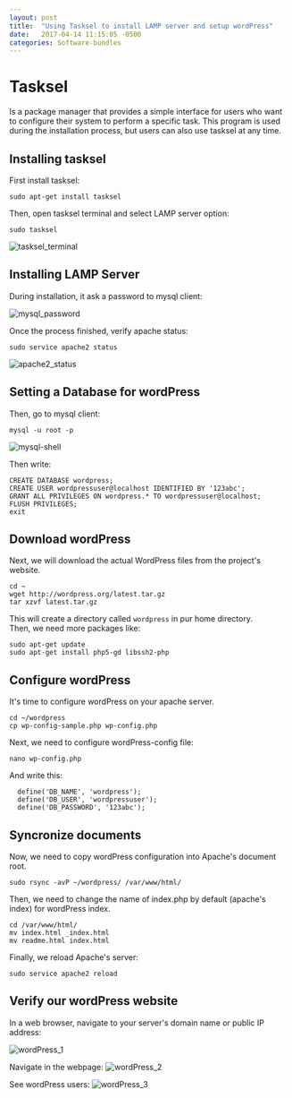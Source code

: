```yaml
---
layout: post
title:  "Using Tasksel to install LAMP server and setup wordPress"
date:   2017-04-14 11:15:05 -0500
categories: Software-bundles
---
```

# Tasksel

Is a package manager that provides a simple interface for users who want to configure their system to perform a specific task. This program is used during the installation process, but users can also use tasksel at any time.

## Installing tasksel

First install tasksel:

    sudo apt-get install tasksel

Then, open tasksel terminal and select LAMP server option:

    sudo tasksel

![tasksel_terminal][tasksel_img]

## Installing LAMP Server

During installation, it ask a password to mysql client:

![mysql_password][mysql_img]

Once the process finished, verify apache status:

    sudo service apache2 status

![apache2_status][apache2_img]

## Setting a Database for wordPress

Then, go to mysql client:

    mysql -u root -p

![mysql-shell][mysql-shell_img]

Then write:

    CREATE DATABASE wordpress;
    CREATE USER wordpressuser@localhost IDENTIFIED BY '123abc';
    GRANT ALL PRIVILEGES ON wordpress.* TO wordpressuser@localhost;
    FLUSH PRIVILEGES;
    exit

## Download wordPress

Next, we will download the actual WordPress files from the project's website.

    cd ~
    wget http://wordpress.org/latest.tar.gz
    tar xzvf latest.tar.gz

This will create a directory called `wordpress` in pur home directory.  
Then, we need more packages like:

    sudo apt-get update
    sudo apt-get install php5-gd libssh2-php

## Configure wordPress

It's time to configure wordPress on your apache server.

    cd ~/wordpress
    cp wp-config-sample.php wp-config.php

Next, we need to configure wordPress-config file:

    nano wp-config.php
    
And write this:

  ```
    define('DB_NAME', 'wordpress');
    define('DB_USER', 'wordpressuser');
    define('DB_PASSWORD', '123abc');
  ```

## Syncronize documents

Now, we need to copy wordPress configuration into Apache's document root.

    sudo rsync -avP ~/wordpress/ /var/www/html/

Then, we need to change the name of index.php by default (apache's index) for wordPress index.

    cd /var/www/html/
    mv index.html _index.html
    mv readme.html index.html

Finally, we reload Apache's server:

    sudo service apache2 reload

## Verify our wordPress website

In a web browser, navigate to your server's domain name or public IP address:

![wordPress_1][wordPress_img1]

Navigate in the webpage:
![wordPress_2][wordPress_img2]

See wordPress users:
![wordPress_3][wordPress_img3]

[tasksel_img]:     /assets/tasksel/tasksel-lampserver.png
[apache2_img]:     /assets/tasksel/apache2-status.png
[mysql_img]:       /assets/tasksel/mysql_password.png
[mysql-shell_img]: /assets/tasksel/mysql_shell.png
[wordPress_img1]:  /assets/tasksel/wordpress_1.png
[wordPress_img2]:  /assets/tasksel/wordpress_2.png
[wordPress_img3]:  /assets/tasksel/wordpress_3.png
